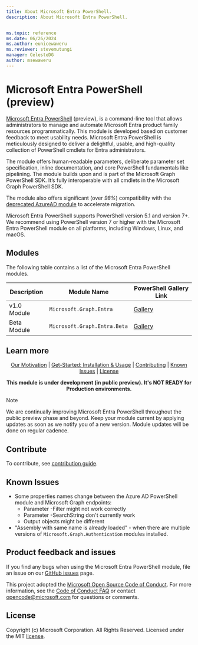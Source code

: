 ```yaml
---
title: About Microsoft Entra PowerShell.
description: About Microsoft Entra PowerShell.


ms.topic: reference
ms.date: 06/26/2024
ms.author: eunicewaweru
ms.reviewer: stevemutungi
manager: CelesteDG
author: msewaweru
---
```

# Microsoft Entra PowerShell (preview)

[Microsoft Entra PowerShell][learn.microsoft] (preview), is a command-line tool that allows administrators to manage and automate Microsoft Entra product family resources programmatically. This module is developed based on customer feedback to meet usability needs. Microsoft Entra PowerShell is meticulously designed to deliver a delightful, usable, and high-quality collection of PowerShell cmdlets for Entra administrators.

The module offers human-readable parameters, deliberate parameter set specification, inline documentation, and core PowerShell fundamentals like pipelining. The module builds upon and is part of the Microsoft Graph PowerShell SDK. It’s fully interoperable with all cmdlets in the Microsoft Graph PowerShell SDK.

The module also offers significant (over _98%_) compatibility  with the [deprecated AzureAD module][azureADDeprecationArticle] to accelerate migration.

Microsoft Entra PowerShell supports PowerShell version 5.1 and version 7+. We recommend using PowerShell version 7 or higher with the Microsoft Entra PowerShell module on all platforms, including Windows, Linux, and macOS.

## Modules

The following table contains a list of the Microsoft Entra PowerShell modules.

Description       | Module Name  | PowerShell Gallery Link
----------------- | ------------ | -----------------------
v1.0 Module  | `Microsoft.Graph.Entra`         | [Gallery](https://www.powershellgallery.com/packages/Microsoft.Graph.Entra)
Beta Module | `Microsoft.Graph.Entra.Beta`     | [Gallery](https://www.powershellgallery.com/packages/Microsoft.Graph.Entra.Beta)

## Learn more

<p align="center">
   <a href="MOTIVATION.md">Our Motivation</a> |
  <a href="GET-STARTED.md">Get-Started: Installation & Usage</a> |
  <a href="#contributing">Contributing</a> |
  <a href="#known-issues">Known Issues</a> |
  <a href="#license">License</a>
</p>

<p align="center">
<strong>This module is under development (in public preview). It's NOT READY for Production environments.</strong>
</p>

> [!NOTE]  
> We are continually improving Microsoft Entra PowerShell throughout the public preview phase and beyond. Keep your module current by applying updates as soon as we notify you of a new version. Module updates will be done on regular cadence.

## Contribute

To contribute, see [contribution guide](CONTRIBUTING.md).

## Known Issues

- Some properties names change between the Azure AD PowerShell module and Microsoft Graph endpoints:
  - Parameter -Filter might not work correctly
  - Parameter -SearchString don't currently work
  - Output objects might be different
- "Assembly with same name is already loaded" - when there are multiple versions of `Microsoft.Graph.Authentication` modules installed.

## Product feedback and issues

If you find any bugs when using the Microsoft Entra PowerShell module, file an issue on our [GitHub issues][entraPowershellIssues] page.

This project adopted the [Microsoft Open Source Code of Conduct](https://opensource.microsoft.com/codeofconduct/). For more information, see the [Code of Conduct FAQ](https://opensource.microsoft.com/codeofconduct/faq/) or contact [opencode@microsoft.com](mailto:opencode@microsoft.com) for questions or comments.

## License

Copyright (c) Microsoft Corporation. All Rights Reserved. Licensed under the MIT [license](LICENSE).

[entraPowershellIssues]: https://github.com/microsoftgraph/entra-powershell/issues
[azureADDeprecationArticle]: https://techcommunity.microsoft.com/t5/microsoft-entra-blog/important-update-deprecation-of-azure-ad-powershell-and-msonline/ba-p/4094536
[learn.microsoft]: https://aka.ms/entra/ps
